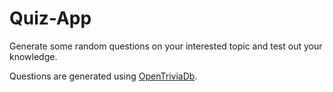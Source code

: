 # Quiz-App

Generate some random questions on your interested topic and test out your knowledge.

Questions are generated using [OpenTriviaDb](https://opentdb.com/).

